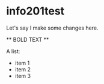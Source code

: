 # info201test

Let's say I make some changes here.

** BOLD TEXT **

A list:
- item 1
- item 2
- item 3
